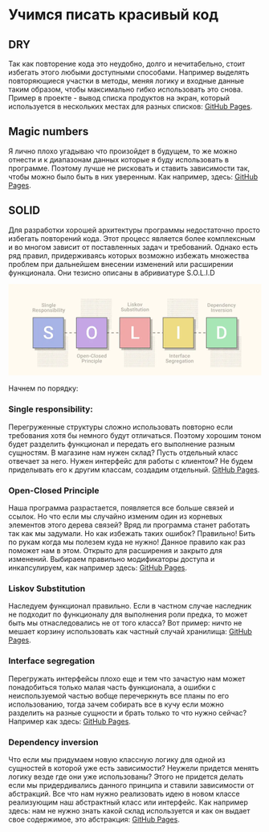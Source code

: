 # Учимся писать красивый код

## DRY

Так как повторение кода это неудобно, долго и нечитабельно, стоит избегать этого любыми доступными способами. Например выделять повторяющиеся участки в методы, меняя логику и входные данные таким образом, чтобы максимально гибко использовать это снова.
Пример в проекте - вывод списка продуктов на экран, который используется в нескольких местах для разных списков: 
[GitHub Pages](https://github.com/sezergemtsov/Templates_SOLID/blob/170efe4b55f063922a398531a1d62c26fe2be955/src/main/java/Customer.java#L197-L205).

## Magic numbers
Я лично плохо угадываю что произойдет в будущем, то же можно отнести и к диапазонам данных которые я буду использовать в программе. Поэтому лучше не рисковать и ставить зависимости так, чтобы можно было быть в них уверенным. Как например, здесь:
[GitHub Pages]().

## SOLID

Для разработки хорошей архитектуры программы недостаточно просто избегать повторений кода. Этот процесс является более комплексным и во многом зависит от поставленных задач и требований. Однако есть ряд правил, придерживаясь которых возможно избежать множества проблем при дальнейшем внесении изменений или расширении функционала. Они тезисно описаны в абривиатуре S.O.L.I.D

![alt text](https://github.com/sezergemtsov/Templates_SOLID/blob/main/src/main/resources/SOLID.png)

Начнем по порядку:

### Single responsibility:
Перегруженные структуры сложно использовать повторно если требования хотя бы немного будут отличаться. Поэтому хорошим тоном будет разделить функционал и передать его выполнение разным сущностям. В магазине нам нужен склад? Пусть отдельный класс отвечает за него. Нужен интерфейс для работы с клиентом? Не будем приделывать его к другим классам, создадим отдельный.
[GitHub Pages]().

### Open-Closed Principle
Наша программа разрастается, появляется все больше связей и ссылок. Но что если мы случайно изменим один из корневых элементов этого дерева связей? Вряд ли программа станет работать так как мы задумали. Но как избежать таких ошибок? Правильно! Бить по рукам когда мы полезем куда не нужно! Данное правило как раз поможет нам в этом. Открыто для расширения и закрыто для изменений. Выбираем правильно модификаторы доступа и инкапсулируем, как например здесь:
[GitHub Pages]().

### Liskov Substitution
Наследуем функционал правильно. Если в частном случае наследник не подходит по функционалу для выполнения роли предка, то может быть мы отнаследовались не от того класса?
Вот пример: ничто не мешает корзину использовать как частный случай хранилища:
[GitHub Pages]().

### Interface segregation
Перегружать интерфейсы плохо еще и тем что зачастую нам может понадобиться только малая часть функционала, а ошибки с неиспользуемой частью вобще перечеркнуть все планы по его использованию, тогда зачем собирать все в кучу если можно разделить на разные сущности и брать только то что нужно сейчас? Например как здесь:
[GitHub Pages]().

### Dependency inversion
Что если мы придумаем новую классную логику для одной из сущностей в которой уже есть зависимости?
Неужели придется менять логику везде где они уже использованы? Этого не придется делать если мы придердивались данного принципа и ставили зависимости от абстракций. Все что нам нужно реализовать идею в новом классе реализующим наш абстрактный класс или интерфейс.
Как например здесь: нам не нужно знать какой склад используется и как он выдает свое содержимое, это абстракция:
[GitHub Pages]().

